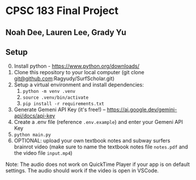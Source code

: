 # CPSC 183 Final Project

## Noah Dee, Lauren Lee, Grady Yu

## Setup

0. Install python - https://www.python.org/downloads/
1. Clone this repository to your local computer (git clone git@github.com:Ragyudy/SurfScholar.git)
2. Setup a virtual environment and install dependencies:
   1. `python -m venv .venv`
   2. `source .venv/bin/activate`
   3. `pip install -r requirements.txt`
3. Generate Gemeni API Key (it's free!) – https://ai.google.dev/gemini-api/docs/api-key
4. Create a .env file (reference `.env.example`) and enter your Gemeni API Key
5. `python main.py`
6. OPTIONAL: upload your own textbook notes and subway surfers brainrot video (make sure to name the textbook notes file `notes.pdf` and the video file `input.mp4`)

Note: The audio does not work on QuickTime Player if your app is on default settings. The audio should work if the video is open in VSCode.
